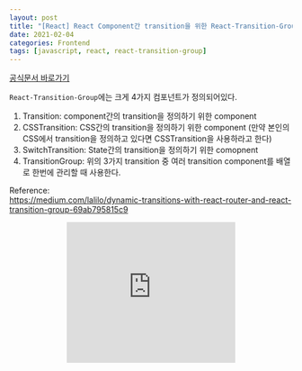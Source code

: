 ```yaml
---
layout: post
title: "[React] React Component간 transition을 위한 React-Transition-Group"
date: 2021-02-04
categories: Frontend
tags: [javascript, react, react-transition-group]
---
```


[공식문서 바로가기](https://reactcommunity.org/react-transition-group/transition)

`React-Transition-Group`에는 크게 4가지 컴포넌트가 정의되어있다.
1. Transition: component간의 transition을 정의하기 위한 component
2. CSSTransition: CSS간의 transition을 정의하기 위한 component (만약 본인의 CSS에서 transition을 정의하고 있다면 CSSTransition을 사용하라고 한다)
3. SwitchTransition: State간의 transition을 정의하기 위한 comopnent
4. TransitionGroup: 위의 3가지 transition 중 여러 transition component를 배열로 한번에 관리할 때 사용한다.


Reference:\
https://medium.com/lalilo/dynamic-transitions-with-react-router-and-react-transition-group-69ab795815c9


<style>
  .responsive-wrap{ display:flex; justify-content:center;}
</style>
<div class="responsive-wrap">
  <iframe width="300" height="250" allowtransparency="true" src="https://tab2.clickmon.co.kr/pop/wp_ad_300.php?PopAd=CM_M_1003067%7C%5E%7CCM_A_1086005%7C%5E%7CAdver_M_1046207&mon_rf=REFERRER_URL" frameborder="0" scrolling="no"></iframe>
</div>